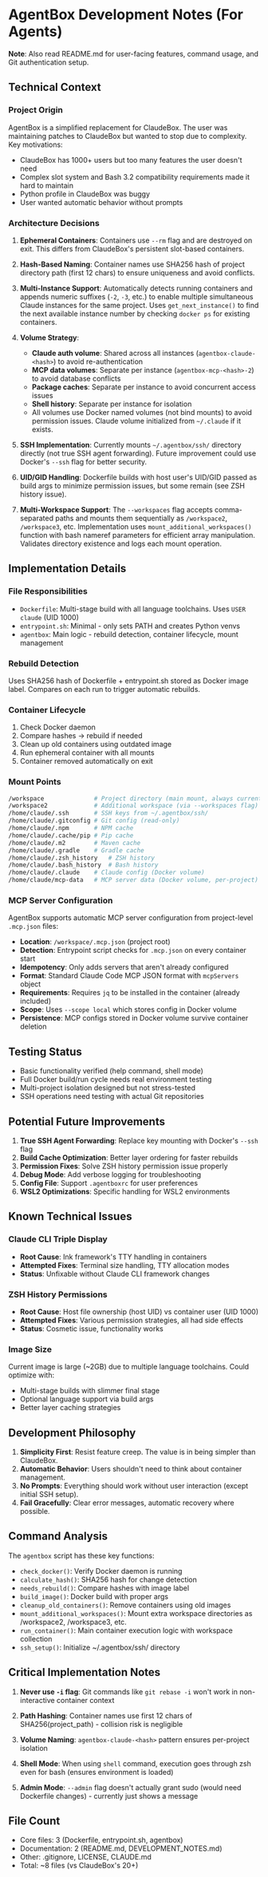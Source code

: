 # AgentBox Development Notes (For Agents)

**Note**: Also read README.md for user-facing features, command usage, and Git authentication setup.

## Technical Context

### Project Origin
AgentBox is a simplified replacement for ClaudeBox. The user was maintaining patches to ClaudeBox but wanted to stop due to complexity. Key motivations:
- ClaudeBox has 1000+ users but too many features the user doesn't need
- Complex slot system and Bash 3.2 compatibility requirements made it hard to maintain
- Python profile in ClaudeBox was buggy
- User wanted automatic behavior without prompts

### Architecture Decisions

1. **Ephemeral Containers**: Containers use `--rm` flag and are destroyed on exit. This differs from ClaudeBox's persistent slot-based containers.

2. **Hash-Based Naming**: Container names use SHA256 hash of project directory path (first 12 chars) to ensure uniqueness and avoid conflicts.

3. **Multi-Instance Support**: Automatically detects running containers and appends numeric suffixes (`-2`, `-3`, etc.) to enable multiple simultaneous Claude instances for the same project. Uses `get_next_instance()` to find the next available instance number by checking `docker ps` for existing containers.

4. **Volume Strategy**:
   - **Claude auth volume**: Shared across all instances (`agentbox-claude-<hash>`) to avoid re-authentication
   - **MCP data volumes**: Separate per instance (`agentbox-mcp-<hash>-2`) to avoid database conflicts
   - **Package caches**: Separate per instance to avoid concurrent access issues
   - **Shell history**: Separate per instance for isolation
   - All volumes use Docker named volumes (not bind mounts) to avoid permission issues. Claude volume initialized from `~/.claude` if it exists.

5. **SSH Implementation**: Currently mounts `~/.agentbox/ssh/` directory directly (not true SSH agent forwarding). Future improvement could use Docker's `--ssh` flag for better security.

6. **UID/GID Handling**: Dockerfile builds with host user's UID/GID passed as build args to minimize permission issues, but some remain (see ZSH history issue).

7. **Multi-Workspace Support**: The `--workspaces` flag accepts comma-separated paths and mounts them sequentially as `/workspace2`, `/workspace3`, etc. Implementation uses `mount_additional_workspaces()` function with bash nameref parameters for efficient array manipulation. Validates directory existence and logs each mount operation.

## Implementation Details

### File Responsibilities
- `Dockerfile`: Multi-stage build with all language toolchains. Uses `USER claude` (UID 1000)
- `entrypoint.sh`: Minimal - only sets PATH and creates Python venvs
- `agentbox`: Main logic - rebuild detection, container lifecycle, mount management

### Rebuild Detection
Uses SHA256 hash of Dockerfile + entrypoint.sh stored as Docker image label. Compares on each run to trigger automatic rebuilds.

### Container Lifecycle
1. Check Docker daemon
2. Compare hashes → rebuild if needed
3. Clean up old containers using outdated image
4. Run ephemeral container with all mounts
5. Container removed automatically on exit

### Mount Points
```bash
/workspace              # Project directory (main mount, always current dir)
/workspace2             # Additional workspace (via --workspaces flag)
/home/claude/.ssh       # SSH keys from ~/.agentbox/ssh/
/home/claude/.gitconfig # Git config (read-only)
/home/claude/.npm       # NPM cache
/home/claude/.cache/pip # Pip cache
/home/claude/.m2        # Maven cache
/home/claude/.gradle    # Gradle cache
/home/claude/.zsh_history   # ZSH history
/home/claude/.bash_history  # Bash history
/home/claude/.claude    # Claude config (Docker volume)
/home/claude/mcp-data   # MCP server data (Docker volume, per-project)
```

### MCP Server Configuration
AgentBox supports automatic MCP server configuration from project-level `.mcp.json` files:
- **Location**: `/workspace/.mcp.json` (project root)
- **Detection**: Entrypoint script checks for `.mcp.json` on every container start
- **Idempotency**: Only adds servers that aren't already configured
- **Format**: Standard Claude Code MCP JSON format with `mcpServers` object
- **Requirements**: Requires `jq` to be installed in the container (already included)
- **Scope**: Uses `--scope local` which stores config in Docker volume
- **Persistence**: MCP configs stored in Docker volume survive container deletion

## Testing Status
- Basic functionality verified (help command, shell mode)
- Full Docker build/run cycle needs real environment testing
- Multi-project isolation designed but not stress-tested
- SSH operations need testing with actual Git repositories

## Potential Future Improvements

1. **True SSH Agent Forwarding**: Replace key mounting with Docker's `--ssh` flag
2. **Build Cache Optimization**: Better layer ordering for faster rebuilds
3. **Permission Fixes**: Solve ZSH history permission issue properly
4. **Debug Mode**: Add verbose logging for troubleshooting
5. **Config File**: Support `.agentboxrc` for user preferences
6. **WSL2 Optimizations**: Specific handling for WSL2 environments

## Known Technical Issues

### Claude CLI Triple Display
- **Root Cause**: Ink framework's TTY handling in containers
- **Attempted Fixes**: Terminal size handling, TTY allocation modes
- **Status**: Unfixable without Claude CLI framework changes

### ZSH History Permissions
- **Root Cause**: Host file ownership (host UID) vs container user (UID 1000)
- **Attempted Fixes**: Various permission strategies, all had side effects
- **Status**: Cosmetic issue, functionality works

### Image Size
Current image is large (~2GB) due to multiple language toolchains. Could optimize with:
- Multi-stage builds with slimmer final stage
- Optional language support via build args
- Better layer caching strategies

## Development Philosophy

1. **Simplicity First**: Resist feature creep. The value is in being simpler than ClaudeBox.
2. **Automatic Behavior**: Users shouldn't need to think about container management.
3. **No Prompts**: Everything should work without user interaction (except initial SSH setup).
4. **Fail Gracefully**: Clear error messages, automatic recovery where possible.

## Command Analysis

The `agentbox` script has these key functions:
- `check_docker()`: Verify Docker daemon is running
- `calculate_hash()`: SHA256 hash for change detection
- `needs_rebuild()`: Compare hashes with image label
- `build_image()`: Docker build with proper args
- `cleanup_old_containers()`: Remove containers using old images
- `mount_additional_workspaces()`: Mount extra workspace directories as /workspace2, /workspace3, etc.
- `run_container()`: Main container execution logic with workspace collection
- `ssh_setup()`: Initialize ~/.agentbox/ssh/ directory

## Critical Implementation Notes

1. **Never use `-i` flag**: Git commands like `git rebase -i` won't work in non-interactive container context

2. **Path Hashing**: Container names use first 12 chars of SHA256(project_path) - collision risk is negligible

3. **Volume Naming**: `agentbox-claude-<hash>` pattern ensures per-project isolation

4. **Shell Mode**: When using `shell` command, execution goes through zsh even for bash (ensures environment is loaded)

5. **Admin Mode**: `--admin` flag doesn't actually grant sudo (would need Dockerfile changes) - currently just shows a message

## File Count
- Core files: 3 (Dockerfile, entrypoint.sh, agentbox)
- Documentation: 2 (README.md, DEVELOPMENT_NOTES.md)
- Other: .gitignore, LICENSE, CLAUDE.md
- Total: ~8 files (vs ClaudeBox's 20+)
